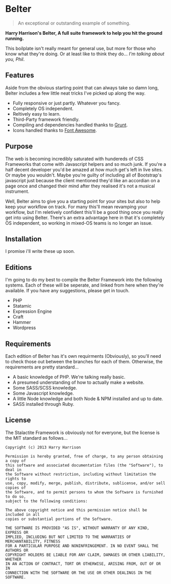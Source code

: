 
# Belter
> An exceptional or outstanding example of something.

__Harry Harrison's Belter, A full suite framework to help you hit the ground running.__

This boilplate isn't really meant for general use, but more for those who know what they're doing. Or at least like to think they do... _I'm talking about you, Phil_.

## Features
Aside from the obvious starting point that can always take so damn long, Belter includes a few little neat tricks I've picked up along the way.

- Fully responsive or just partly. Whatever you fancy.
- Completely OS independent.
- Reltively easy to learn.
- Third-Party framework friendly.
- Compiling and dependencies handled thanks to [Grunt](http://gruntjs.com/).
- Icons handled thanks to [Font Awesome](http://fontawesome.io/).

## Purpose
The web is becoming incredibly saturated with hundereds of CSS Frameworks that come with Javascript helpers and so much junk. If you're a half decent developer you'd be amazed at how much get's left in live sites. Or maybe you wouldn't. Maybe you're guilty of including all of Bootstrap's javascript just because the client mentioned they'd like an accordian on a page once and changed their mind after they realised it's not a musical instrument.

Well, Belter aims to give you a starting point for your sites but also to help keep your workflow on track. For many this'll mean revamping your workflow, but I'm reletively confident this'll be a good thing once you really get into using Belter. There's an extra advantage here in that it's completely OS independent, so working in mixed-OS teams is no longer an issue.

## Installation
I promise i'll write these up soon.

## Editions
I'm going to do my best to compile the Belter Framework into the following systems. Each of these will be seperate, and linked from here when they're available. If you have any suggestions, please get in touch.

- PHP
- Statamic
- Expression Engine
- Craft
- Hammer
- Wordpress

## Requirements
Each edition of Belter has it's own requirments (Obviously), so you'll need to check those out between the branches for each of them. Otherwise, the requirements are pretty standard...

- A basic knowledge of PHP. We're talking really basic.
- A presumed understanding of how to actually make a website.
- Some SASS/SCSS knowledge.
- Some Javascript knowledge.
- A little Node knowledge and both Node & NPM installed and up to date.
- SASS installed through Ruby.

## License
The Stalactite Framework is obviously not for everyone, but the license is the MIT standard as follows...

    Copyright (c) 2013 Harry Harrison

    Permission is hereby granted, free of charge, to any person obtaining a copy of
    this software and associated documentation files (the "Software"), to deal in
    the Software without restriction, including without limitation the rights to
    use, copy, modify, merge, publish, distribute, sublicense, and/or sell copies of
    the Software, and to permit persons to whom the Software is furnished to do so,
    subject to the following conditions:

    The above copyright notice and this permission notice shall be included in all
    copies or substantial portions of the Software.

    THE SOFTWARE IS PROVIDED "AS IS", WITHOUT WARRANTY OF ANY KIND, EXPRESS OR
    IMPLIED, INCLUDING BUT NOT LIMITED TO THE WARRANTIES OF MERCHANTABILITY, FITNESS
    FOR A PARTICULAR PURPOSE AND NONINFRINGEMENT. IN NO EVENT SHALL THE AUTHORS OR
    COPYRIGHT HOLDERS BE LIABLE FOR ANY CLAIM, DAMAGES OR OTHER LIABILITY, WHETHER
    IN AN ACTION OF CONTRACT, TORT OR OTHERWISE, ARISING FROM, OUT OF OR IN
    CONNECTION WITH THE SOFTWARE OR THE USE OR OTHER DEALINGS IN THE SOFTWARE.